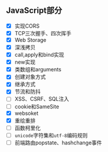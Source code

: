 ## JavaScript部分
- [x] 实现CORS
- [x] TCP三次握手、四次挥手
- [x] Web Storage
- [x] 深浅拷贝
- [x] call,apply和bind实现
- [x] new实现
- [x] 类数组和arguments
- [x] 创建对象方式
- [x] 继承方式
- [x] 节流和防抖
- [ ] XSS、CSRF、SQL注入
- [ ] cookie和SameSite
- [x] websoket
- [x] 重绘重排
- [ ] 函数柯里化
- [ ] `unicode`字符集和`utf-8`编码规则
- [ ] 前端路由popstate、hashchange事件